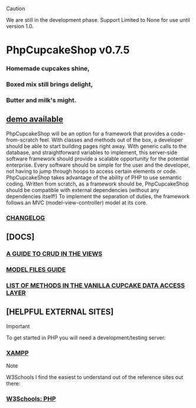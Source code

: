  > [!CAUTION]
 > We are still in the development phase.
 > Support Limited to None for use until version 1.0.

 # PhpCupcakeShop v0.7.5

 ### Homemade cupcakes shine,

 ### Boxed mix still brings delight,

 ### Butter and milk's might.
 
 ## [demo available](https://demo.phpcupcake.shop)

 PhpCupcakeShop will be an option for a framework that provides a code-from-scratch feel.  With classes and methods out of the box, a developer should be able to start building pages right away.  With generic calls to the database, and straightforward variables to implement, this server-side software framework should provide a scalable opportunity for the potential enterprise.  Every software should be simple for the user and the developer, not having to jump through hoops to access certain elements or code.  PhpCupcakeShop takes advantage of the ability of PHP to use semantic coding.  Written from scratch, as a framework should be, PhpCupcakeShop should be compatible with external dependencies (without any dependencies itself!) To implement the separation of duties, the framework follows an MVC (model-view-controller) model at its core.

 ### [CHANGELOG](https://github.com/PhpCupcakeShop/Framework/blob/main/CHANGELOG.md)

 ## [DOCS]

 ### [A GUIDE TO CRUD IN THE VIEWS](https://github.com/PhpCupcakeShop/Framework/blob/main/www/MyObject/ViewsCRUD.md)

 ### [MODEL FILES GUIDE](https://github.com/PhpCupcakeShop/Framework/blob/main/Models/ModelFilesGuide.md)

 ### [LIST OF METHODS IN THE VANILLA CUPCAKE DATA ACCESS LAYER](https://github.com/PhpCupcakeShop/Framework/blob/main/Framework/DAL/VanillaDAL.md)

 ## [HELPFUL EXTERNAL SITES]

 > [!IMPORTANT]
 > To get started in PHP you will need a development/testing server:

 ### [XAMPP](https://www.apachefriends.org/)

 > [!NOTE]
 > W3Schools I find the easiest to understand out of the reference sites out there:

 ### [W3Schools: PHP](https://www.w3schools.com/php/default.asp)
